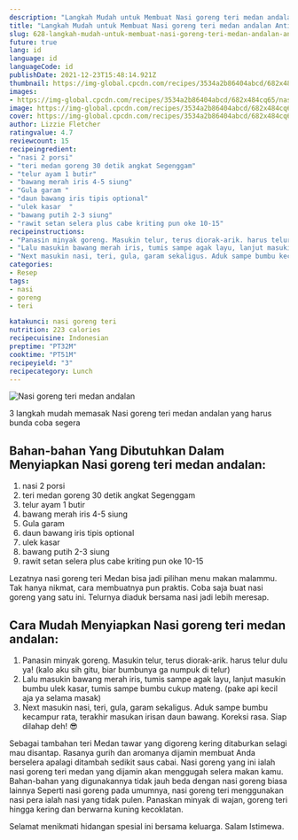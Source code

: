 ```yaml
---
description: "Langkah Mudah untuk Membuat Nasi goreng teri medan andalan Anti Gagal"
title: "Langkah Mudah untuk Membuat Nasi goreng teri medan andalan Anti Gagal"
slug: 628-langkah-mudah-untuk-membuat-nasi-goreng-teri-medan-andalan-anti-gagal
future: true
lang: id
language: id
languageCode: id
publishDate: 2021-12-23T15:48:14.921Z 
thumbnail: https://img-global.cpcdn.com/recipes/3534a2b86404abcd/682x484cq65/nasi-goreng-teri-medan-andalan-foto-resep-utama.png
images:
- https://img-global.cpcdn.com/recipes/3534a2b86404abcd/682x484cq65/nasi-goreng-teri-medan-andalan-foto-resep-utama.png
image: https://img-global.cpcdn.com/recipes/3534a2b86404abcd/682x484cq65/nasi-goreng-teri-medan-andalan-foto-resep-utama.png
cover: https://img-global.cpcdn.com/recipes/3534a2b86404abcd/682x484cq65/nasi-goreng-teri-medan-andalan-foto-resep-utama.png
author: Lizzie Fletcher
ratingvalue: 4.7
reviewcount: 15
recipeingredient:
- "nasi 2 porsi"
- "teri medan goreng 30 detik angkat Segenggam"
- "telur ayam 1 butir"
- "bawang merah iris 4-5 siung"
- "Gula garam "
- "daun bawang iris tipis optional"
- "ulek kasar  "
- "bawang putih 2-3 siung"
- "rawit setan selera plus cabe kriting pun oke 10-15"
recipeinstructions:
- "Panasin minyak goreng. Masukin telur, terus diorak-arik. harus telur dulu ya! (kalo aku sih gitu, biar bumbunya ga numpuk di telur)"
- "Lalu masukin bawang merah iris, tumis sampe agak layu, lanjut masukin bumbu ulek kasar, tumis sampe bumbu cukup mateng. (pake api kecil aja ya selama masak)"
- "Next masukin nasi, teri, gula, garam sekaligus. Aduk sampe bumbu kecampur rata, terakhir masukan irisan daun bawang. Koreksi rasa. Siap dilahap deh! 😎"
categories:
- Resep
tags:
- nasi
- goreng
- teri

katakunci: nasi goreng teri 
nutrition: 223 calories
recipecuisine: Indonesian
preptime: "PT32M"
cooktime: "PT51M"
recipeyield: "3"
recipecategory: Lunch
---
```



![Nasi goreng teri medan andalan](https://img-global.cpcdn.com/recipes/3534a2b86404abcd/682x484cq65/nasi-goreng-teri-medan-andalan-foto-resep-utama.png)

3 langkah mudah memasak  Nasi goreng teri medan andalan yang harus bunda coba segera

<!--inarticleads1-->

## Bahan-bahan Yang Dibutuhkan Dalam Menyiapkan Nasi goreng teri medan andalan:

1. nasi 2 porsi
1. teri medan goreng 30 detik angkat Segenggam
1. telur ayam 1 butir
1. bawang merah iris 4-5 siung
1. Gula garam 
1. daun bawang iris tipis optional
1. ulek kasar  
1. bawang putih 2-3 siung
1. rawit setan selera plus cabe kriting pun oke 10-15

Lezatnya nasi goreng teri Medan bisa jadi pilihan menu makan malammu. Tak hanya nikmat, cara membuatnya pun praktis. Coba saja buat nasi goreng yang satu ini. Telurnya diaduk bersama nasi jadi lebih meresap. 

<!--inarticleads2-->

## Cara Mudah Menyiapkan Nasi goreng teri medan andalan:

1. Panasin minyak goreng. Masukin telur, terus diorak-arik. harus telur dulu ya! (kalo aku sih gitu, biar bumbunya ga numpuk di telur)
1. Lalu masukin bawang merah iris, tumis sampe agak layu, lanjut masukin bumbu ulek kasar, tumis sampe bumbu cukup mateng. (pake api kecil aja ya selama masak)
1. Next masukin nasi, teri, gula, garam sekaligus. Aduk sampe bumbu kecampur rata, terakhir masukan irisan daun bawang. Koreksi rasa. Siap dilahap deh! 😎


Sebagai tambahan teri Medan tawar yang digoreng kering ditaburkan selagi mau disantap. Rasanya gurih dan aromanya dijamin membuat Anda berselera apalagi ditambah sedikit saus cabai. Nasi goreng yang ini ialah nasi goreng teri medan yang dijamin akan menggugah selera makan kamu. Bahan-bahan yang digunakannya tidak jauh beda dengan nasi goreng biasa lainnya Seperti nasi goreng pada umumnya, nasi goreng teri menggunakan nasi pera ialah nasi yang tidak pulen. Panaskan minyak di wajan, goreng teri hingga kering dan berwarna kuning kecoklatan. 

Selamat menikmati hidangan spesial ini bersama keluarga. Salam Istimewa.
